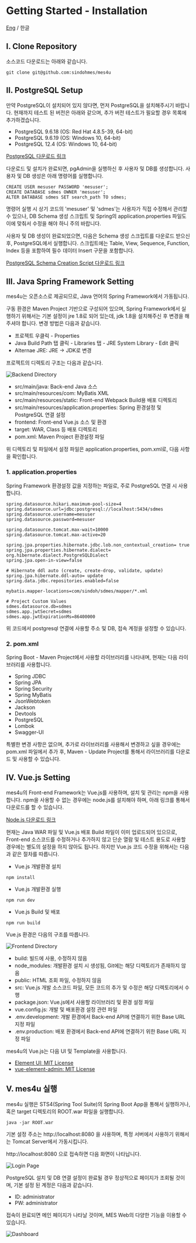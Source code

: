 # Getting Started - Installation

[Eng](Installation.md) / 한글

## I. Clone Repository

소스코드 다운로드는 아래와 같습니다.

```
git clone git@github.com:sindohmes/mes4u
```

## II. PostgreSQL Setup

만약 PostgreSQL이 설치되어 있지 않다면, 먼저 PostgreSQL을 설치해주시기 바랍니다.
현재까지 테스트 된 버전은 아래와 같으며, 추가 버전 테스트가 필요할 경우 목록에 추가하겠습니다.

+ PostgreSQL 9.6.18 (OS: Red Hat 4.8.5-39, 64-bit)
+ PostgreSQL 9.6.19 (OS: Windows 10, 64-bit)
+ PostgreSQL 12.4 (OS: Windows 10, 64-bit)

[PostgreSQL 다운로드 링크](https://www.postgresql.org/download/)

다운로드 및 설치가 완료되면, pgAdmin을 실행하신 후 사용자 및 DB를 생성합니다.
사용자 및 DB 생성은 아래 명령어를 실행합니다.

```PostgreSQL
CREATE USER mesuser PASSWORD 'mesuser';
CREATE DATABASE sdmes OWNER 'mesuser';
ALTER DATABASE sdmes SET search_path TO sdmes;
```

명령어 실행 시 상기 코드의 'mesuser' 및 'sdmes'는 사용자가 직접 수정해서 관리할 수 있으나, DB Schema 생성 스크립트 및 Spring의 application.properties 파일도 이에 맞춰서 수정을 해야 하니 주의 바랍니다.

사용자 및 DB 생성이 완료되었으면, 다음은 Schema 생성 스크립트를 다운로드 받으신 후, PostgreSQL에서 실행합니다. 스크립트에는 Table, View, Sequence, Function, Index 등을 포함하여 필수 데이터 Insert 구문을 포함합니다.

[PostgreSQL Schema Creation Script 다운로드 링크](./pgschemascript.sql)

## III. Java Spring Framework Setting

mes4u는 오픈소스로 제공되므로, Java 언어의 Spring Framework에서 가동됩니다. 

구동 환경은 Maven Project 기반으로 구성되어 있으며, Spring Framework에서 실행하기 위해서는 기본 설정이 jre 1.8로 되어 있는데, jdk 1.8을 설치해주신 후 변경을 해 주셔야 합니다.
변경 방법은 다음과 같습니다.

+ 프로젝트 우클릭 - Properties
+ Java Build Path 탭 클릭 - Libraries 탭 - JRE System Library - Edit 클릭
+ Alternae JRE: JRE -> JDK로 변경

프로젝트의 디렉토리 구조는 다음과 같습니다.

![Backend Directory](./images/be_directory.png)

+ src/main/java: Back-end Java 소스
+ src/main/resources/com: MyBatis XML 
+ src/main/resources/static: Front-end Webpack Build용 배포 디렉토리
+ src/main/resources/application.properties: Spring 환경설정 및 PostgreSQL 연결 설정
+ frontend: Front-end Vue.js 소스 및 환경
+ target: WAR, Class 등 배포 디렉토리
+ pom.xml: Maven Project 환경설정 파일

위 디렉토리 및 파일에서 설정 파일은 application.properties, pom.xml로, 다음 사항을 확인합니다.

### 1. application.properties

Spring Framework 환경설정 값을 지정하는 파일로, 주로 PostgreSQL 연결 시 사용합니다.

```
spring.datasource.hikari.maximum-pool-size=4
spring.datasource.url=jdbc:postgresql://localhost:5434/sdmes
spring.datasource.username=mesuser
spring.datasource.password=mesuser

spring.datasource.tomcat.max-wait=10000
spring.datasource.tomcat.max-active=20

spring.jpa.properties.hibernate.jdbc.lob.non_contextual_creation= true
spring.jpa.properties.hibernate.dialect= org.hibernate.dialect.PostgreSQLDialect
spring.jpa.open-in-view=false

# Hibernate ddl auto (create, create-drop, validate, update)
spring.jpa.hibernate.ddl-auto= update
spring.data.jdbc.repositories.enabled=false

mybatis.mapper-locations=com/sindoh/sdmes/mapper/*.xml

# Project Custom Values
sdmes.datasource.db=sdmes
sdmes.app.jwtSecret=sdmes
sdmes.app.jwtExpirationMs=86400000
```

위 코드에서 postgresql 연결에 사용할 주소 및 DB, 접속 계정을 설정할 수 있습니다.

### 2. pom.xml

Spring Boot - Maven Project에서 사용할 라이브러리를 나타내며, 현재는 다음 라이브러리를 사용합니다.

+ Spring JDBC
+ Spring JPA
+ Spring Security
+ Spring MyBatis
+ JsonWebtoken
+ Jackson
+ Devtools
+ PostgreSQL
+ Lombok
+ Swagger-UI

특별한 변경 사항은 없으며, 추가로 라이브러리를 사용해서 변경하고 싶을 경우에는 pom.xml 파일에서 추가 후, Maven - Update Project를 통해서 라이브러리를 다운로드 및 사용할 수 있습니다.

## IV. Vue.js Setting

mes4u의 Front-end Framework는 Vue.js를 사용하며, 설치 및 관리는 npm을 사용합니다. npm을 사용할 수 없는 경우에는 node.js를 설치해야 하며, 아래 링크를 통해서 다운로드를 할 수 있습니다.

[Node.js 다운로드 링크](https://nodejs.org/ko/)

현재는 Java WAR 파일 및 Vue.js 배포 Build 파일이 이미 업로드되어 있으므로, Front-end 소스코드를 수정하거나 추가하지 않고 단순 열람 및 테스트 용도로 사용할 경우에는 별도의 설정을 하지 않아도 됩니다. 하지만 Vue.js 코드 수정을 위해서는 다음과 같은 절차를 따릅니다.

+ Vue.js 개발환경 설치
```
npm install
```

+ Vue.js 개발환경 실행
```
npm run dev
```

+ Vue.js Build 및 배포
```
npm run build
```

Vue.js 환경은 다음의 구조를 따릅니다.

![Frontend Directory](./images/fe_directory.png)

+ build: 빌드에 사용, 수정하지 않음
+ node_modules: 개발환경 설치 시 생성됨, Git에는 해당 디렉토리가 존재하지 않음
+ public: HTML 조회 파일, 수정하지 않음
+ src: Vue.js 개발 소스코드 파일, 모든 코드의 추가 및 수정은 해당 디렉토리에서 수행
+ package.json: Vue.js에서 사용할 라이브러리 및 환경 설정 파일
+ vue.config.js: 개발 및 배포환경 설정 관련 파일
+ .env.development: 개발 환경에서 Back-end API에 연결하기 위한 Base URL 지정 파일
+ .env.production: 배포 환경에서 Back-end API에 연결하기 위한 Base URL 지정 파일

mes4u의 Vue.js는 다음 UI 및 Template을 사용합니다.

+ [Element UI: MIT License](https://element.eleme.io/#/en-US)
+ [vue-element-admin: MIT License](https://github.com/PanJiaChen/vue-element-admin)

## V. mes4u 실행

mes4u 실행은 STS4(Spring Tool Suite)의 Spring Boot App을 통해서 실행하거나, 혹은 target 디렉토리의 ROOT.war 파일을 실행합니다.

```
java -jar ROOT.war
```

기본 설정 주소는 http://localhost:8080 을 사용하며, 특정 서버에서 사용하기 위해서는 Tomcat Server에서 가동시킵니다.

http://localhost:8080 으로 접속하면 다음 화면이 나타납니다.

![Login Page](./images/login_page.png)

PostgreSQL 설치 및 DB 연결 설정이 완료될 경우 정상적으로 페이지가 조회될 것이며, 기본 설정 된 계정은 다음과 같습니다.

+ ID: administrator
+ PW: administrator

접속이 완료되면 메인 페이지가 나타날 것이며, MES Web의 다양한 기능을 이용할 수 있습니다.

![Dashboard](./images/dashboard.png)
